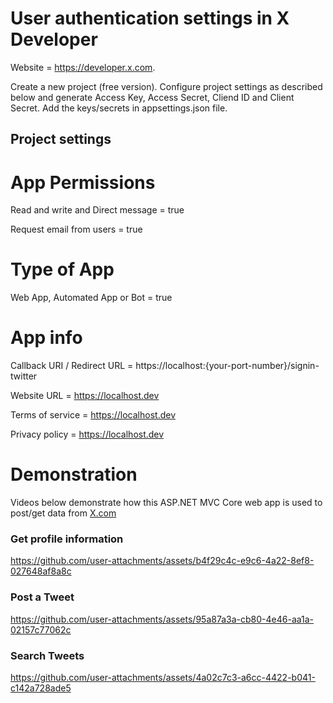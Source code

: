 # User authentication settings in X Developer
Website = https://developer.x.com.

Create a new project (free version).  Configure project settings as described below and generate Access Key, Access Secret, Cliend ID and Client Secret.  Add the keys/secrets in appsettings.json file.

## Project settings

# App Permissions
Read and write and Direct message = true

Request email from users = true

# Type of App
Web App, Automated App or Bot = true

# App info
Callback URI / Redirect URL = https://localhost:{your-port-number}/signin-twitter

Website URL = https://localhost.dev

Terms of service = https://localhost.dev

Privacy policy = https://localhost.dev


# Demonstration
Videos below demonstrate how this ASP.NET MVC Core web app is used to post/get data from [X.com](https://x.com/)

### Get profile information
https://github.com/user-attachments/assets/b4f29c4c-e9c6-4a22-8ef8-027648af8a8c

### Post a Tweet
https://github.com/user-attachments/assets/95a87a3a-cb80-4e46-aa1a-02157c77062c

### Search Tweets
https://github.com/user-attachments/assets/4a02c7c3-a6cc-4422-b041-c142a728ade5

